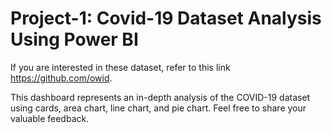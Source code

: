 # Project-1: Covid-19 Dataset Analysis Using Power BI
If you are interested in these dataset, refer to this link https://github.com/owid. 

This dashboard represents an in-depth analysis of the COVID-19 dataset using cards, area chart, line chart, and pie chart.
Feel free to share your valuable feedback.
